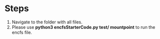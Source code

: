 # Steps

1. Navigate to the folder with all files.
2. Please use **python3 encfsStarterCode.py test/ mountpoint** to run the encfs file.